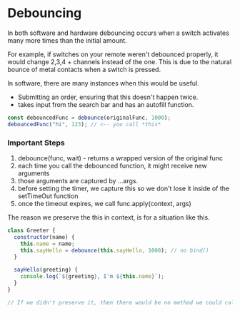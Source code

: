 # Debouncing

In both software and hardware debouncing occurs when a switch activates many more times than the initial amount.

For example, if switches on your remote weren't debounced properly, it would change 2,3,4 + channels instead of the one. This is due to the natural bounce of metal contacts when a switch is pressed.

In software, there are many instances when this would be useful.
- Submitting an order, ensuring that this doesn't happen twice.
- takes input from the search bar and has an autofill function.


```javascript
const debouncedFunc = debounce(originalFunc, 1000);
debouncedFunc("hi", 123); // <-- you call *this*
```

### Important Steps

1. debounce(func, wait) - returns a wrapped version of the original func
2. each time you call the debounced function, it might receive new arguments
3. those arguments are captured by ...args.
4. before setting the timer, we capture this so we don't lose it inside of the setTimeOut function
5. once the timeout expires, we call func.apply(context, args)

The reason we preserve the this in context, is for a situation like this.

```javascript
class Greeter {
  constructor(name) {
    this.name = name;
    this.sayHello = debounce(this.sayHello, 1000); // no bind()
  }

  sayHello(greeting) {
    console.log(`${greeting}, I'm ${this.name}`);
  }
}

// If we didn't preserve it, then there would be no method we could call because this is null or undefined.